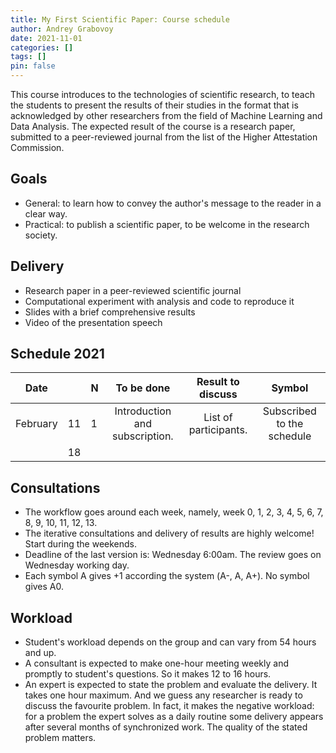 ```yaml
---
title: My First Scientific Paper: Course schedule
author: Andrey Grabovoy
date: 2021-11-01
categories: []
tags: []
pin: false
---
```


This course introduces to the technologies of scientific research, to teach the students to present the results of their studies in the format that is acknowledged by other researchers from the field of Machine Learning and Data Analysis. The expected result of the course is a research paper, submitted to a peer-reviewed journal from the list of the Higher Attestation Commission.

## Goals

* General: to learn how to convey the author's message to the reader in a clear way.
* Practical: to publish a scientific paper, to be welcome in the research society.

## Delivery

* Research paper in a peer-reviewed scientific journal
* Computational experiment with analysis and code to reproduce it
* Slides with a brief comprehensive results
* Video of the presentation speech

## Schedule 2021

| Date     |    | N |           To be done           |   Result to discuss   |           Symbol           |
|----------|----|---|:------------------------------:|:---------------------:|:--------------------------:|
| February | 11 | 1 | Introduction and subscription. | List of participants. | Subscribed to the schedule |
|          | 18 |   |                                |                       |                            |

## Consultations

* The workflow goes around each week, namely, week 0, 1, 2, 3, 4, 5, 6, 7, 8, 9, 10, 11, 12, 13.
* The iterative consultations and delivery of results are highly welcome! Start during the weekends.
* Deadline of the last version is: Wednesday 6:00am. The review goes on Wednesday working day.
* Each symbol A gives +1 according the system (А-, А, А+). No symbol gives A0.

## Workload

* Student's workload depends on the group and can vary from 54 hours and up.
* A consultant is expected to make one-hour meeting weekly and promptly to student's questions. So it makes 12 to 16 hours.
* An expert is expected to state the problem and evaluate the delivery. It takes one hour maximum. And we guess any researcher is ready to discuss the favourite problem. In fact, it makes the negative workload: for a problem the expert solves as a daily routine some delivery appears after several months of synchronized work. The quality of the stated problem matters.
